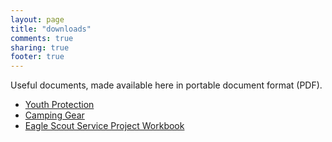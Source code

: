 ```yaml
---
layout: page
title: "downloads"
comments: true
sharing: true
footer: true
---
```


Useful documents, made available here in portable document format (PDF).

<ul>
  <li><a href="/downloads/youth.pdf">Youth Protection</a></li>
  <li><a href="/downloads/camping_gear.pdf">Camping Gear</a></li>
  <li><a href="/downloads/eagle_project.pdf">Eagle Scout Service Project Workbook</a></li>
</ul>

